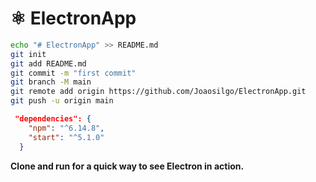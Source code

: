 # ⚛ ElectronApp

````bash
echo "# ElectronApp" >> README.md
git init
git add README.md
git commit -m "first commit"
git branch -M main
git remote add origin https://github.com/Joaosilgo/ElectronApp.git
git push -u origin main
````

````json
 "dependencies": {
    "npm": "^6.14.8",
    "start": "^5.1.0"
  }
  ````

**Clone and run for a quick way to see Electron in action.**
